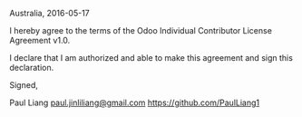 Australia, 2016-05-17

I hereby agree to the terms of the Odoo Individual Contributor License
Agreement v1.0.

I declare that I am authorized and able to make this agreement and sign this
declaration.

Signed,

Paul Liang paul.jinliliang@gmail.com https://github.com/PaulLiang1
